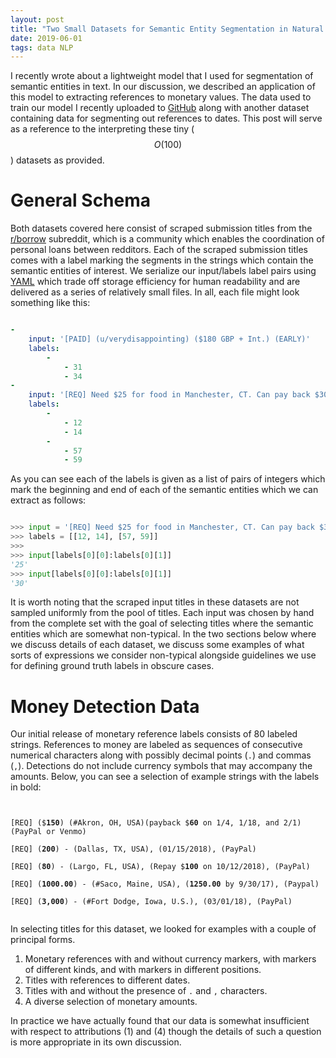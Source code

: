 ```yaml
---
layout: post
title: "Two Small Datasets for Semantic Entity Segmentation in Natural Language"
date: 2019-06-01
tags: data NLP
---
```


I recently wrote about a lightweight model that I used for segmentation of semantic entities in text. In our discussion, we described an application of this model to extracting references to monetary values. The data used to train our model I recently uploaded to [GitHub](https://github.com/borrowbot/data_model_repo) along with another dataset containing data for segmenting out references to dates. This post will serve as a reference to the interpreting these tiny ($$O(100)$$) datasets as provided.


# General Schema

Both datasets covered here consist of scraped submission titles from the [r/borrow](https://www.reddit.com/r/borrow/) subreddit, which is a community which enables the coordination of personal loans between redditors. Each of the scraped submission titles comes with a label marking the segments in the strings which contain the semantic entities of interest. We serialize our input/labels label pairs using [YAML](https://yaml.org/) which trade off storage efficiency for human readability and are delivered as a series of relatively small files. In all, each file might look something like this:

```yaml

-
    input: '[PAID] (u/verydisappointing) ($180 GBP + Int.) (EARLY)'
    labels:
        -
            - 31
            - 34
-
    input: '[REQ] Need $25 for food in Manchester, CT. Can pay back $30 in a week.'
    labels:
        -
            - 12
            - 14
        -
            - 57
            - 59

```

As you can see each of the labels is given as a list of pairs of integers which mark the beginning and end of each of the semantic entities which we can extract as follows:

```python

>>> input = '[REQ] Need $25 for food in Manchester, CT. Can pay back $30 in a week.'
>>> labels = [[12, 14], [57, 59]]
>>>
>>> input[labels[0][0]:labels[0][1]]
'25'
>>> input[labels[0][0]:labels[0][1]]
'30'

```

It is worth noting that the scraped input titles in these datasets are not sampled uniformly from the pool of titles. Each input was chosen by hand from the complete set with the goal of selecting titles where the semantic entities which are somewhat non-typical. In the two sections below where we discuss details of each dataset, we discuss some examples of what sorts of expressions we consider non-typical alongside guidelines we use for defining ground truth labels in obscure cases.


# Money Detection Data

Our initial release of monetary reference labels consists of 80 labeled strings. References to money are labeled as sequences of consecutive numerical characters along with possibly decimal points (`.`) and commas (`,`). Detections do not include currency symbols that may accompany the amounts. Below, you can see a selection of example strings with the labels in bold:


<pre><code>

[REQ] ($<b>150</b>) (#Akron, OH, USA)(payback $<b>60</b> on 1/4, 1/18, and 2/1) (PayPal or Venmo)

[REQ] (<b>200</b>) - (Dallas, TX, USA), (01/15/2018), (PayPal)

[REQ] (<b>80</b>) - (Largo, FL, USA), (Repay $<b>100</b> on 10/12/2018), (PayPal)

[REQ] (<b>1000.00</b>) - (#Saco, Maine, USA), (<b>1250.00</b> by 9/30/17), (Paypal)

[REQ] (<b>3,000</b>) - (#Fort Dodge, Iowa, U.S.), (03/01/18), (PayPal)

</code></pre>


In selecting titles for this dataset, we looked for examples with a couple of principal forms.

1. Monetary references with and without currency markers, with markers of different kinds, and with markers in different positions.
2. Titles with references to different dates.
3. Titles with and without the presence of `.` and `,` characters.
4. A diverse selection of monetary amounts.

In practice we have actually found that our data is somewhat insufficient with respect to attributions (1) and (4) though the details of such a question is more appropriate in its own discussion.


<!-- # Date Detection Data -->

<!-- The date reference dataset consists of -->

